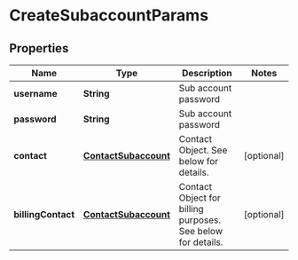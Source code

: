 
# CreateSubaccountParams

## Properties
Name | Type | Description | Notes
------------ | ------------- | ------------- | -------------
**username** | **String** | Sub account password | 
**password** | **String** | Sub account password | 
**contact** | [**ContactSubaccount**](ContactSubaccount.md) | Contact Object. See below for details. |  [optional]
**billingContact** | [**ContactSubaccount**](ContactSubaccount.md) | Contact Object for billing purposes. See below for details. |  [optional]



